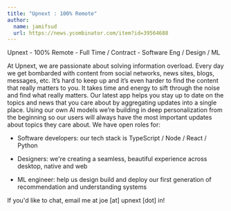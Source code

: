 ```yaml
---
title: "Upnext : 100% Remote"
author:
  name: jamifsud
  url: https://news.ycombinator.com/item?id=39564688
---
```

Upnext - 100% Remote - Full Time &#x2F; Contract - Software Eng &#x2F; Design &#x2F; ML

At Upnext, we are passionate about solving information overload. Every day we get bombarded with content from social networks, news sites, blogs, messages, etc. It’s hard to keep up and it’s even harder to find the content that really matters to you. It takes time and energy to sift through the noise and find what really matters.  Our latest app helps you stay up to date on the topics and news that you care about by aggregating updates into a single place. Using our own AI models we’re building in deep personalization from the beginning so our users will always have the most important updates about topics they care about. We have open roles for:

- Software developers: our tech stack is TypeScript &#x2F; Node &#x2F; React &#x2F; Python

- Designers: we&#x27;re creating a seamless, beautiful experience across desktop, native and web

- ML engineer: help us design build and deploy our first generation of recommendation and understanding systems

If you&#x27;d like to chat, email me at joe [at] upnext [dot] in!
